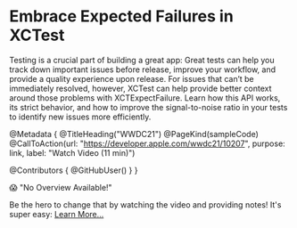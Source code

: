 # Embrace Expected Failures in XCTest

Testing is a crucial part of building a great app: Great tests can help you track down important issues before release, improve your workflow, and provide a quality experience upon release. For issues that can’t be immediately resolved, however, XCTest can help provide better context around those problems with XCTExpectFailure. Learn how this API works, its strict behavior, and how to improve the signal-to-noise ratio in your tests to identify new issues more efficiently.

@Metadata {
   @TitleHeading("WWDC21")
   @PageKind(sampleCode)
   @CallToAction(url: "https://developer.apple.com/wwdc21/10207", purpose: link, label: "Watch Video (11 min)")

   @Contributors {
      @GitHubUser(<replace this with your GitHub handle>)
   }
}

😱 "No Overview Available!"

Be the hero to change that by watching the video and providing notes! It's super easy:
 [Learn More…](https://wwdcnotes.github.io/WWDCNotes/documentation/wwdcnotes/contributing)
